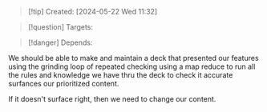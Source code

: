 
>[!tip] Created: [2024-05-22 Wed 11:32]

>[!question] Targets: 

>[!danger] Depends: 

We should be able to make and maintain a deck that presented our features using the grinding loop of repeated checking using a map reduce to run all the rules and knowledge we have thru the deck to check it accurate surfances our prioritized content.

If it doesn't surface right, then we need to change our content.